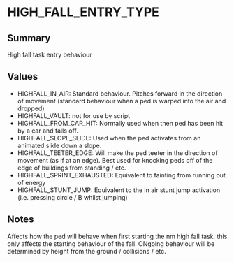 # HIGH_FALL_ENTRY_TYPE

## Summary
High fall task entry behaviour

## Values
* HIGHFALL_IN_AIR: Standard behaviour. Pitches forward in the direction of movement (standard behaviour when a ped is warped into the air and dropped)
* HIGHFALL_VAULT: not for use by script
* HIGHFALL_FROM_CAR_HIT: Normally used when then ped has been hit by a car and falls off.
* HIGHFALL_SLOPE_SLIDE: Used when the ped activates from an animated slide down a slope.
* HIGHFALL_TEETER_EDGE: Will make the ped teeter in the direction of movement (as if at an edge). Best used for knocking peds off of the edge of buildings from standing / etc.
* HIGHFALL_SPRINT_EXHAUSTED: Equivalent to fainting from running out of energy
* HIGHFALL_STUNT_JUMP: Equivalent to the in air stunt jump activation (i.e. pressing circle / B whilst jumping)

## Notes
Affects how the ped will behave when first starting the nm high fall task.
this only affects the starting behaviour of the fall.
ONgoing behaviour will be determined by height from the ground / collisions / etc.